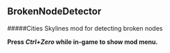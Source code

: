## BrokenNodeDetector
#####Cities Skylines mod for detecting broken nodes

__Press _Ctrl+Zero_ while in-game to show mod menu.__